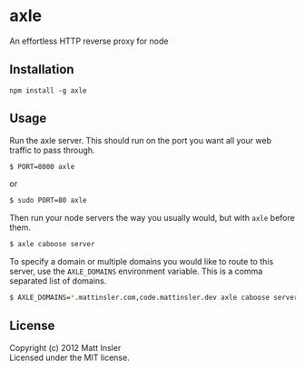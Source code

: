 # axle

An effortless HTTP reverse proxy for node

## Installation
```
npm install -g axle
```

## Usage

Run the axle server.  This should run on the port you want all your web traffic to pass through.

```bash
$ PORT=8000 axle
```

or

```bash
$ sudo PORT=80 axle
```

Then run your node servers the way you usually would, but with `axle` before them.

```bash
$ axle caboose server
```

To specify a domain or multiple domains you would like to route to this server, use the `AXLE_DOMAINS` environment variable.
This is a comma separated list of domains.

```bash
$ AXLE_DOMAINS=*.mattinsler.com,code.mattinsler.dev axle caboose server
```

## License
Copyright (c) 2012 Matt Insler  
Licensed under the MIT license.
